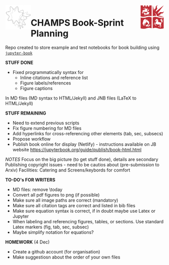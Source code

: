 
<a href="https://champsproject.com/">
  <img src="demo/champsbook/content/images/logo/champs_logo.jpg" width="16%" align="left">
</a>    
  
<a href="http://www.bristol.ac.uk/maths/">
    <img src="demo/champsbook/content/images/logo/uob-logo.png" width="15%" align="right">
</a>



# CHAMPS Book-Sprint Planning

Repo created to store example and test notebooks for book building using [`jupyter-book`](https://github.com/jupyter/jupyter-book) 
 
**STUFF DONE**

* Fixed programmatically syntax  for 
  * Inline citations and reference list
  * Figure labels/references
  * Figure captions

In MD files (MD syntax to HTML/Jekyll) and JNB files (LaTeX to HTML/Jekyll)

**STUFF REMAINING**

* Need to extend previous scripts
* Fix figure numbering for MD files
* Add hyperlinks for cross-referencing other elements (tab, sec, subsecs)
* Propose workflow
* Publish book online for display (Netlify) - instructions available on JB website
https://jupyterbook.org/guide/publish/book-html.html

_NOTES_
Focus on the big picture (to get stuff done), details are secondary
Publishing copyright issues - need to be cautios about (pre-submission to Arxiv)
Facilities: Catering and Screens/keybords for comfort



**TO-DO's FOR WRITERS**

* MD files: remove \today
* Convert all pdf figures to png (if possible)
* Make sure all image paths are correct (mandatory)
* Make sure all citation tags are correct and listed in bib files
* Make sure equation syntax is correct, if in doubt maybe use Latex or Jupyter
* When labeling and referencing figures, tables, or sections. Use standard Latex markers (fig, tab, sec, subsec)
* Maybe simplify notation for equations?

**HOMEWORK** (4 Dec)

* Create a github account (for organisation)
* Make suggestiosn about the order of your own files
